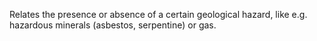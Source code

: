 Relates the presence or absence of a certain geological hazard, like e.g. hazardous minerals (asbestos, serpentine) or gas.
